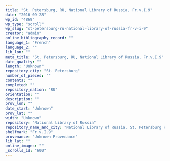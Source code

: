 ```yaml
---
title: "St. Petersburg, RU, National Library of Russia, Fr.v.I.9"
date: "2016-09-28"
wp_id: "4869"
wp_type: "scroll"
wp_slug: "st-petersburg-ru-national-library-of-russia-fr-v-i-9"
creator: "admin"
online_bibliography_record: ""
language_1: "French"
language_2: ""
lib_lon: ""
meta_title: "St. Petersburg, RU, National Library of Russia, Fr.v.I.9"
date_quality: ""
length: "Unknown"
repository_city: "St. Petersburg"
number_of_pieces: ""
contents: ""
completed: ""
repository_nation: "RU"
orientation: ""
description: ""
prov_lon: ""
date_start: "Unknown"
prov_lat: ""
width: "Unknown"
repository: "National Library of Russia"
repository_name_and_city: "National Library of Russia, St. Petersburg RU"
shelfmark: "Fr.v.I.9"
provenance: "Unknown Provenance"
lib_lat: ""
online_images: ""
_scrolls_id: "600"
---
```



